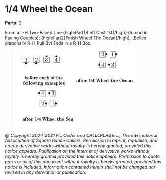 
# 1/4 Wheel the Ocean

**Parts:** 2  

From a L-H Two-Faced Line:{high:Part1}Left Cast 1/4{/high} (to end in Facing Couples);
{high:Part2}Finish [Wheel The Ocean](../c2/wheel_the_ocean.md){/high}.
(Belles diagonally R-H Pull By)
Ends in a R-H Box.

> 
> ![alt](1_4_wheel-1.png)
> ![alt](1_4_wheel-2.png)
> ![alt](1_4_wheel-3.png)
> 

###### @ Copyright 2004-2021 Vic Ceder and CALLERLAB Inc., The International Association of Square Dance Callers. Permission to reprint, republish, and create derivative works without royalty is hereby granted, provided this notice appears. Publication on the Internet of derivative works without royalty is hereby granted provided this notice appears. Permission to quote parts or all of this document without royalty is hereby granted, provided this notice is included. Information contained herein shall not be changed nor revised in any derivation or publication.

